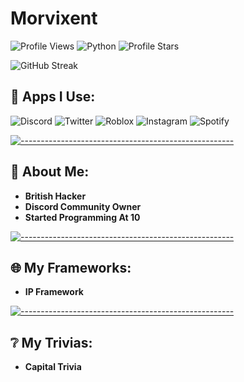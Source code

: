 # Morvixent

![Profile Views](https://komarev.com/ghpvc/?username=Morvixent) ![Python](https://img.shields.io/badge/Python-3.9-blue?logo=python&logoColor=white)
<img src="https://img.shields.io/badge/dynamic/json?&label=Total%20Stars&color=bb2527&style=flat&style=for-the-badge&query=%24.stars&url=https://api.github-star-counter.workers.dev/user/Morvixent" alt="Profile Stars"></a> 

![GitHub Streak](https://github-readme-streak-stats.herokuapp.com?user=Morvixent&theme=dark)



## 💬 Apps I Use:

![Discord](https://img.shields.io/badge/Discord-7289DA?style=for-the-badge&logo=discord&logoColor=white)
![Twitter](https://img.shields.io/badge/Twitter-1DA1F2?style=for-the-badge&logo=twitter&logoColor=white)
![Roblox](https://img.shields.io/badge/Roblox-3076D6?style=for-the-badge&logo=roblox&logoColor=white)
![Instagram](https://img.shields.io/badge/Instagram-E4405F?style=for-the-badge&logo=instagram&logoColor=white)
![Spotify](https://img.shields.io/badge/Spotify-1DB954?style=for-the-badge&logo=spotify&logoColor=white)




[![-----------------------------------------------------](
https://raw.githubusercontent.com/andreasbm/readme/master/assets/lines/aqua.png)](https://github.com/Kek5chen?tab=repositories)</br>

## 📝 About Me:


- **British Hacker**
- **Discord Community Owner**
- **Started Programming At 10**


[![-----------------------------------------------------](
https://raw.githubusercontent.com/andreasbm/readme/master/assets/lines/aqua.png)](https://github.com/Kek5chen?tab=repositories)</br>




## 🌐 My Frameworks:


- **IP Framework**   




[![-----------------------------------------------------](
https://raw.githubusercontent.com/andreasbm/readme/master/assets/lines/aqua.png)](https://github.com/Kek5chen?tab=repositories)</br>




## ❔ My Trivias:


- **Capital Trivia** 


